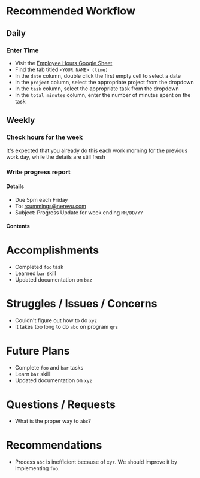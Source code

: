 # Recommended Workflow

## Daily

### Enter Time

- Visit the [Employee Hours Google Sheet](https://docs.google.com/spreadsheets/d/1Q-0R_q5-dWeaIAktvxRirZGXJZmMxd8qjVTujauMdak/edit#gid=806531735)
- Find the tab titled `<YOUR NAME> (time)`
- In the `date` column, double click the first empty cell to select a date
- In the `project` column, select the appropriate project from the dropdown
- In the `task` column, select the appropriate task from the dropdown
- In the `total minutes` column, enter the number of minutes spent on the task

## Weekly

### Check hours for the week

It's expected that you already do this each work morning for the previous work day, while the details are still fresh

### Write progress report

#### Details

* Due 5pm each Friday
* To: rcummings@nerevu.com
* Subject: Progress Update for week ending `MM/DD/YY`

#### Contents

# Accomplishments

* Completed `foo` task
* Learned `bar` skill
* Updated documentation on `baz`

# Struggles / Issues / Concerns

* Couldn't figure out how to do `xyz`
* It takes too long to do `abc` on program `qrs`

# Future Plans

* Complete `foo` and `bar` tasks
* Learn `baz` skill
* Updated documentation on `xyz`

# Questions / Requests

* What is the proper way to `abc`?

# Recommendations

* Process `abc` is inefficient because of `xyz`. We should improve it by implementing `foo`.
```
